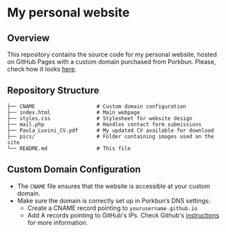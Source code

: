 # My personal website

## Overview
This repository contains the source code for my personal website, hosted on GitHub Pages with a custom domain purchased from Porkbun. Please, check how it looks [here](paulaluvini.com).

## Repository Structure
```
├── CNAME                    # Custom domain configuration
├── index.html               # Main webpage
├── styles.css               # Stylesheet for website design
├── mail.php                 # Handles contact form submissions
├── Paula_Luvini_CV.pdf      # My updated CV available for download
├── pics/                    # Folder containing images used on the site
└── README.md                # This file
```

## Custom Domain Configuration
- The `CNAME` file ensures that the website is accessible at your custom domain.
- Make sure the domain is correctly set up in Porkbun’s DNS settings:
  - Create a CNAME record pointing to `yourusername.github.io`
  - Add A records pointing to GitHub's IPs. Check Github's [instructions](https://docs.github.com/en/pages/configuring-a-custom-domain-for-your-github-pages-site/managing-a-custom-domain-for-your-github-pages-site) for more information.
